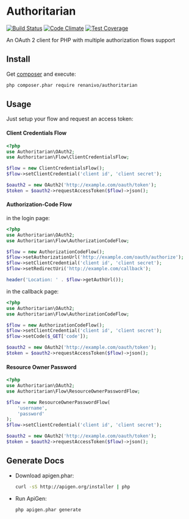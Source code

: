 Authoritarian
=============
[![Build Status](https://travis-ci.org/renanivo/authoritarian.png?branch=master)](https://travis-ci.org/renanivo/authoritarian)
[![Code Climate](https://codeclimate.com/github/renanivo/authoritarian.png)](https://codeclimate.com/github/renanivo/authoritarian)
[![Test Coverage](https://codeclimate.com/github/renanivo/authoritarian/badges/coverage.svg)](https://codeclimate.com/github/renanivo/authoritarian)

An OAuth 2 client for PHP with multiple authorization flows support

Install
-------

Get [composer](http://getcomposer.org/) and execute:

```bash
php composer.phar require renanivo/authoritarian
```

Usage
-----

Just setup your flow and request an access token:

#### Client Credentials Flow
```php
<?php
use Authoritarian\OAuth2;
use Authoritarian\Flow\ClientCredentialsFlow;

$flow = new ClientCredentialsFlow();
$flow->setClientCredential('client id', 'client secret');

$oauth2 = new OAuth2('http://example.com/oauth/token');
$token = $oauth2->requestAccessToken($flow)->json();
```

#### Authorization-Code Flow

in the login page:

```php
<?php
use Authoritarian\OAuth2;
use Authoritarian\Flow\AuthorizationCodeFlow;

$flow = new AuthorizationCodeFlow();
$flow->setAuthorizationUrl('http://example.com/oauth/authorize');
$flow->setClientCredential('client id', 'client secret');
$flow->setRedirectUri('http://example.com/callback');

header('Location: ' . $flow->getAuthUrl());
```

in the callback page:

```php
<?php
use Authoritarian\OAuth2;
use Authoritarian\Flow\AuthorizationCodeFlow;

$flow = new AuthorizationCodeFlow();
$flow->setClientCredential('client id', 'client secret');
$flow->setCode($_GET['code']);

$oauth2 = new OAuth2('http://example.com/oauth/token');
$token = $oauth2->requestAccessToken($flow)->json();
```

#### Resource Owner Password
```php
<?php
use Authoritarian\OAuth2;
use Authoritarian\Flow\ResourceOwnerPasswordFlow;

$flow = new ResourceOwnerPasswordFlow(
    'username',
    'password'
);
$flow->setClientCredential('client id', 'client secret');

$oauth2 = new OAuth2('http://example.com/oauth/token');
$token = $oauth2->requestAccessToken($flow)->json();
```

Generate Docs
-------------

- Download apigen.phar:

    ```bash
    curl -sS http://apigen.org/installer | php
    ```

- Run ApiGen:

    ```bash
    php apigen.phar generate
    ```
